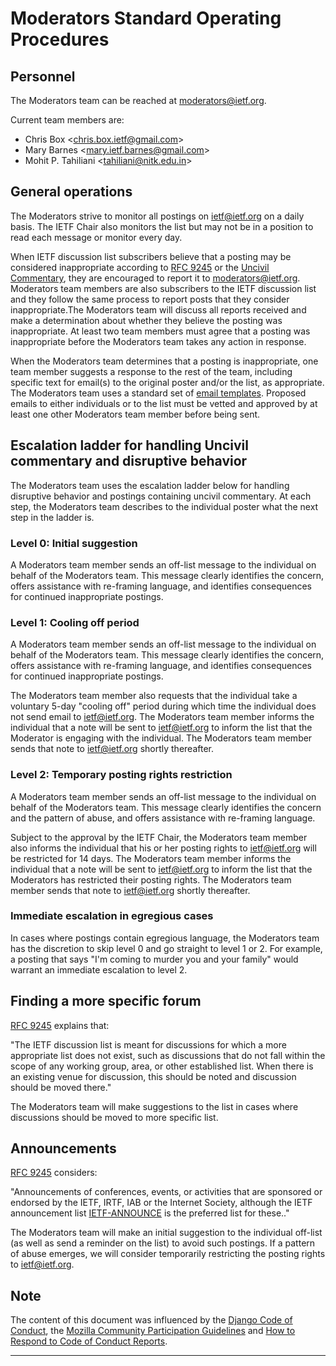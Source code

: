 # Moderators Standard Operating Procedures

## Personnel

The Moderators team can be reached at moderators@ietf.org. 

Current team members are:
* Chris Box <[chris.box.ietf@gmail.com](mailto:chris.box.ietf@gmail.com)>
* Mary Barnes <[mary.ietf.barnes@gmail.com](mailto:mary.ietf.barnes@gmail.com)>
* Mohit P. Tahiliani <[tahiliani@nitk.edu.in](mailto:tahiliani@nitk.edu.in)>

## General operations

The Moderators strive to monitor all postings on ietf@ietf.org on a daily basis. The IETF Chair also monitors the list but may not be in a position to read each message or monitor every day.

When IETF discussion list subscribers believe that a posting may be considered inappropriate according to [RFC 9245] or the [Uncivil Commentary](uncivil-commentary.md), they are encouraged to report it to moderators@ietf.org. Moderators team members are also subscribers to the IETF discussion list and they follow the same process to report posts that they consider inappropriate.The Moderators team will discuss all reports received and make a determination about whether they believe the posting was inappropriate. At least two team members must agree that a posting was inappropriate before the Moderators team takes any action in response.

When the Moderators team determines that a posting is inappropriate, one team member suggests a response to the rest of the team, including specific text for email(s) to the original poster and/or the list, as appropriate. The Moderators team uses a standard set of [email templates](email-templates). Proposed emails to either individuals or to the list must be vetted and approved by at least one other Moderators team member before being sent.


## Escalation ladder for handling Uncivil commentary and disruptive behavior

The Moderators team uses the escalation ladder below for handling disruptive behavior and postings containing uncivil commentary. At each step, the Moderators team describes to the individual poster what the next step in the ladder is.

### Level 0: Initial suggestion

A Moderators team member sends an off-list message to the individual on behalf of the Moderators team. This message clearly identifies the concern, offers assistance with re-framing language, and identifies consequences for continued inappropriate postings.

### Level 1: Cooling off period

A Moderators team member sends an off-list message to the individual on behalf of the Moderators team. This message clearly identifies the concern, offers assistance with re-framing language, and identifies consequences for continued inappropriate postings. 

The Moderators team member also requests that the individual take a voluntary 5-day "cooling off" period during which time the individual does not send email to ietf@ietf.org. The Moderators team member informs the individual that a note will be sent to ietf@ietf.org to inform the list that the Moderator is engaging with the individual. The Moderators team member sends that note to ietf@ietf.org shortly thereafter.

### Level 2: Temporary posting rights restriction

A Moderators team member sends an off-list message to the individual on behalf of the Moderators team. This message clearly identifies the concern and the pattern of abuse, and offers assistance with re-framing language.

Subject to the approval by the IETF Chair, the Moderators team member also informs the individual that his or her posting rights to ietf@ietf.org will be restricted for 14 days. The Moderators team member informs the individual that a note will be sent to ietf@ietf.org to inform the list that the Moderators has restricted their posting rights. The Moderators team member sends that note to ietf@ietf.org shortly thereafter.

### Immediate escalation in egregious cases

In cases where postings contain egregious language, the Moderators team has the discretion to skip level 0 and go straight to level 1 or 2. For example, a posting that says "I'm coming to murder you and your family" would warrant an immediate escalation to level 2.

## Finding a more specific forum

[RFC 9245] explains that:

"The IETF discussion list is meant for discussions for which a more appropriate list does not exist, such as discussions that do not fall within the scope of any working group, area, or other established list. When there is an existing venue for discussion, this should be noted and discussion should be moved there."

The Moderators team will make suggestions to the list in cases where discussions should be moved to more specific list. 

## Announcements

[RFC 9245] considers:

"Announcements of conferences, events, or activities that are sponsored or endorsed by the IETF, IRTF, IAB or the Internet Society, although the IETF announcement list [IETF-ANNOUNCE] is the preferred list for these.." 

The Moderators team will make an initial suggestion to the individual off-list (as well as send a reminder on the list) to avoid such postings. If a pattern of abuse emerges, we will consider temporarily restricting the posting rights to ietf@ietf.org. 

## Note

The content of this document was influenced by the [Django Code of Conduct], the [Mozilla Community Participation Guidelines] and [How to Respond to Code of Conduct Reports].


---
[RFC 9245]: https://www.rfc-editor.org/rfc/rfc9245.html
[Contributor Covenant]: https://www.contributor-covenant.org/
[Django Code of Conduct]: https://www.djangoproject.com/conduct/
[Mozilla Community Participation Guidelines]: https://www.mozilla.org/en-US/about/governance/policies/participation/
[How to Respond to Code of Conduct Reports]: https://frameshiftconsulting.com/code-of-conduct-book/
[IETF-ANNOUNCE]: https://ietf.org/mailman/listinfo/ietf-announce
